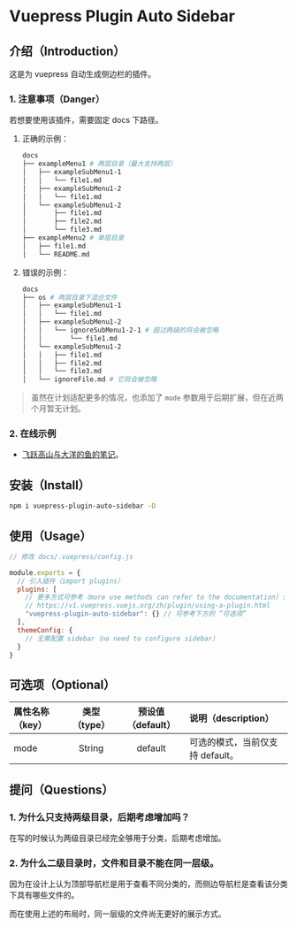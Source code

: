 # Vuepress Plugin Auto Sidebar

## 介绍（Introduction）

这是为 vuepress 自动生成侧边栏的插件。



### 1. 注意事项（Danger）

若想要使用该插件，需要固定 docs 下路径。

1. 正确的示例：

   ```bash
   docs
   ├── exampleMenu1 # 两层目录（最大支持两层）
   │   ├── exampleSubMenu1-1
   │   │   └── file1.md
   │   ├── exampleSubMenu1-2
   │   │   └── file1.md
   │   └── exampleSubMenu1-2
   │       ├── file1.md
   │       ├── file2.md
   │       └── file3.md
   ├── exampleMenu2 # 单层目录
   │   ├── file1.md
   │   └── README.md
   ```

2. 错误的示例：

   ```bash
   docs
   ├── os # 两层目录下混合文件
   │   ├── exampleSubMenu1-1
   │   │   └── file1.md
   │   ├── exampleSubMenu1-2
   │   │   └── ignoreSubMenu1-2-1 # 超过两级的将会被忽略
   │   │       └── file1.md
   │   └── exampleSubMenu1-2
   │   │   ├── file1.md
   │   │   ├── file2.md
   │   │   └── file3.md
   │   └── ignoreFile.md # 它将会被忽略
   ```



> 虽然在计划适配更多的情况，也添加了 `mode` 参数用于后期扩展，但在近两个月暂无计划。 

### 2. 在线示例

+ [飞跃高山与大洋的鱼的笔记](https://docs.shanyuhai.top/)。



## 安装（Install）

```bash
npm i vuepress-plugin-auto-sidebar -D
```



## 使用（Usage）

```js
// 修改 docs/.vuepress/config.js

module.exports = {
  // 引入插件（import plugins）
  plugins: [
    // 更多方式可参考（more use methods can refer to the documentation）:
    // https://v1.vuepress.vuejs.org/zh/plugin/using-a-plugin.html
    "vuepress-plugin-auto-sidebar": {} // 可参考下方的 “可选项”
  ],
  themeConfig: {
  	// 无需配置 sidebar（no need to configure sidebar）
  }
}
```



## 可选项（Optional）

| 属性名称（key） | 类型（type） | 预设值（default） | 说明（description）              |
| :-------------- | :----------: | :---------------: | :------------------------------- |
| mode            |    String    |      default      | 可选的模式，当前仅支持 default。 |



## 提问（Questions）

### 1. 为什么只支持两级目录，后期考虑增加吗？

在写的时候认为两级目录已经完全够用于分类，后期考虑增加。

### 2. 为什么二级目录时，文件和目录不能在同一层级。

因为在设计上认为顶部导航栏是用于查看不同分类的，而侧边导航栏是查看该分类下具有哪些文件的。

而在使用上述的布局时，同一层级的文件尚无更好的展示方式。